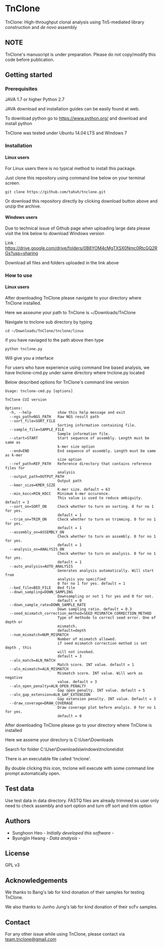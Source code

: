 # TnClone
TnClone: High-throughput clonal analysis using Tn5-mediated library construction and _de novo_ assembly

## NOTE
TnClone's manuscript is under preparation. Please do not copy/modify this code before publication.

## Getting started

### Prerequisites

JAVA 1.7 or higher
Python 2.7

JAVA download and installation guides can be easily found at web.

To download python go to https://www.python.org/ and download and install python

TnClone was tested under Ubuntu 14.04 LTS and Windows 7

### Installation

#### Linux users

For Linux users there is no typical method to install this package.

Just clone this repository using command line below on your terminal screen.

```
git clone https://github.com/tahuh/tnclone.git
```
Or download this repository directly by clicking download button above and unzip the archive.

#### Windows users

Due to technical issue of Github page when uploading large data please visit the link below to download Windows version

Link : https://drive.google.com/drive/folders/0B8YOM4cMgTXSX0Nmc0RtcGQ2RGs?usp=sharing

Download all files and folders uploaded in the link above

### How to use

#### Linux users

After downloading TnClone please navigate to your directory where TnClone installed.

Here we asseume your path to TnClone is ~/Downloads/TnClone

Navigate to tnclone sub directory by typing

```
cd ~/Downloads/TnClone/tnclone/linux
```

if you have naviaged to the path above then type

```
python tnclone.py
```
Will give you a interface

For users who have experience using command line based analysis, we have tnclone-cmd.py under same directory where tnclone.py located

Below described options for TnClone's command line version

```
Usage: tnclone-cmd.py [options]

TnClone CUI version

Options:
  -h, --help            show this help message and exit
  --ngs_path=NGS_PATH   Raw NGS result path
  --sort_file=SORT_FILE
                        Sorting information containing file.
  --sample_file=SAMPLE_FILE
                        Sample information file.
  --start=START         Start sequence of assembly. Length must be same as
                        k-mer size option
  --end=END             End sequence of assembly. Length must be same as k-mer
                        size option
  --ref_path=REF_PATH   Reference directory that contains reference files for
                        analysis
  --output_path=OUTPUT_PATH
                        Output path
  --kmer_size=KMER_SIZE
                        K-mer size. default = 63
  --min_kocc=MIN_KOCC   Minimum k-mer occurence.
                        This value is used to reduce ambiguity. default = 3
  --sort_on=SORT_ON     Check whether to turn on sorting. 0 for no 1 for yes.
                        default = 1
  --trim_on=TRIM_ON     Check whether to turn on trimming. 0 for no 1 for yes.
                        default = 1
  --assembly_on=ASSEMBLY_ON
                        Check whether to turn on assembly. 0 for no 1 for yes.
                        default = 1
  --analysis_on=ANALYSIS_ON
                        Check whether to turn on analysis. 0 for no 1 for yes.
                        default = 1
  --auto_analysis=AUTO_ANALYSIS
                        Generates analysis automatically. Will start from
                        analysis you specified
                        0 for no 1 for yes. default = 1
  --bed_file=BED_FILE   Bed file
  --down_sampling=DOWN_SAMPLING
                        Downsampling or not 1 for yes and 0 for not. 
                        default = 0
  --down_sample_rate=DOWN_SAMPLE_RATE
                        Down sampling ratio. default = 0.3
  --seed_mismatch_correction_method=SEED_MISMATCH_CORRECTION_METHOD
                        Type of methode to correct seed error. One of depth or
                        mismatch.
                        default=depth
  --num_mismatch=NUM_MISMATCH
                        Number of mismatch allowed.
                        if seed mismatch correction method is set depth , this
                        will not invoked.
                        default = 3
  --aln_match=ALN_MATCH
                        Match score. INT value. default = 1
  --aln_mismatch=ALN_MISMATCH
                        Mismatch score. INT value. Will work as negative
                        value. default = 3
  --aln_open_penalty=ALN_OPEN_PENALTY
                        Gap open penalty. INT value. default = 5
  --aln_gap_extension=ALN_GAP_EXTENSION
                        Gap extension penalty. INT value. Default = 3
  --draw_coverage=DRAW_COVERAGE
                        Draw coverage plot before analyis. 0 for no 1 for yes.
                        default = 0
```



After downloading TnClone please go to your directory where TnClone is installed

Here we asseme your directory is  C:\\User\\Downloads

Search for folder C:\\User\\Downloads\\windows\\tnclone\\dist

There is an executable file called 'tnclone'.

By double clicking this icon, tnclone will execute with some command line prompt automatically open.

## Test data
Use test data in data directory.
FASTQ files are already trimmed so user only need to check assembly and sort option and turn off sort and trim option

## Authors
* Sunghoon Heo - *Initially developed this software* -
* Byungjin Hwang  - *Data analysis* -

## License
GPL v3

## Acknowledgements
We thanks to Bang's lab for kind donation of their samples for testing TnClone.

We also thanks to Junho Jung's lab for kind donation of their scFv samples.

## Contact
For any other issue while using TnClone, please contact via team.tnclone@gmail.com


